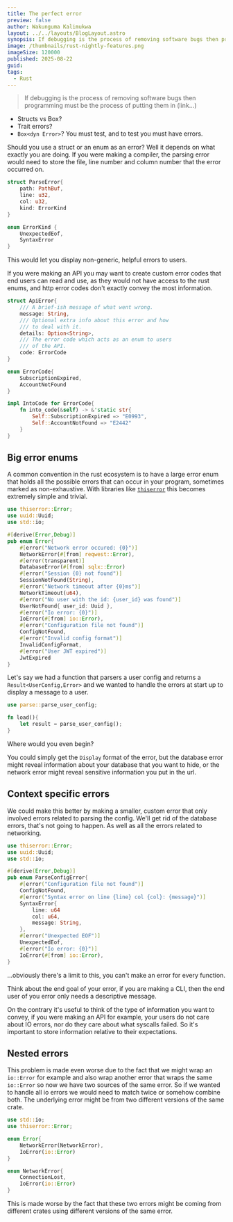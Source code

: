 ```yaml
---
title: The perfect error
preview: false
author: Wakunguma Kalimukwa
layout: ../../layouts/BlogLayout.astro
synopsis: If debugging is the process of removing software bugs then programming must be the process of putting them in
image: /thumbnails/rust-nightly-features.png
imageSize: 120000
published: 2025-08-22
guid:
tags:
  - Rust
---
```

>If debugging is the process of removing software bugs then programming must be the process of putting them in (link...)

- Structs vs Box? 
- Trait errors?
- `Box<dyn Error>`?
You must test, and to test you must have errors.

Should you use a struct or an enum as an error? Well it depends on what exactly you are doing. If you were making a compiler, the parsing error would need to store the file, line number and column number that the error occurred on.

```rust
struct ParseError{
	path: PathBuf,
	line: u32,
	col: u32,
	kind: ErrorKind
} 

enum ErrorKind {
	UnexpectedEof,
	SyntaxError
}
```

This would let you display non-generic, helpful errors to users.

If you were making an API you may want to create custom error codes that end users can read and use, as they would not have access to the rust enums, and http error codes don't exactly convey the most information.

```rust
struct ApiError{
	/// A brief-ish message of what went wrong.
	message: String,
	/// Optional extra info about this error and how
	/// to deal with it.
	details: Option<String>,
	/// The error code which acts as an enum to users
	/// of the API.
	code: ErrorCode
}

enum ErrorCode{
	SubscriptionExpired,
	AccountNotFound
}

impl IntoCode for ErrorCode{
	fn into_code(&self) -> &'static str{
		Self::SubscriptionExpired => "E0993",
		Self::AccountNotFound => "E2442"
	}
}
```

## Big error enums 
A common convention in the rust ecosystem is to have a large error enum that holds all the possible errors that can occur in your program, sometimes marked as non-exhaustive. With libraries like [`thiserror`](https://docs.rs/thiserror/latest/thiserror/) this becomes extremely simple and trivial. 

```rust
use thiserror::Error;
use uuid::Uuid;
use std::io;

#[derive(Error,Debug)]
pub enum Error{
	#[error("Network error occured: {0}")]
	NetworkError(#[from] reqwest::Error),
	#[error(transparent)]
	DatabaseError(#[from] sqlx::Error)
	#[error("Session {0} not found")]
	SessionNotFound(String),
	#[error("Network timeout after {0}ms")]
	NetworkTimeout(u64),
	#[error("No user with the id: {user_id} was found")]
	UserNotFound{ user_id: Uuid },
	#[error("Io error: {0}")]
	IoError(#[from] io::Error),
	#[error("Configuration file not found")]
	ConfigNotFound,
	#[error("Invalid config format")]
	InvalidConfigFormat,
	#[error("User JWT expired")]
	JwtExpired
}
```

Let's say we had a function that parsers a user config and returns a `Result<UserConfig,Error>` and we wanted to handle the errors at start up to display a message to a user.

```rust
use parse::parse_user_config;

fn load(){
	let result = parse_user_config();
}
```

Where would you even begin?

You could simply get the `Display` format of the error, but the database error might reveal information about your database that you want to hide, or the network error might reveal sensitive information you put in the url.

## Context specific errors
We could make this better by making a smaller, custom error that only involved errors related to parsing the config. We'll get rid of the database errors, that's not going to happen. As well as all the errors related to networking.

```rust
use thiserror::Error;
use uuid::Uuid;
use std::io;

#[derive(Error,Debug)]
pub enum ParseConfigError{
	#[error("Configuration file not found")]
	ConfigNotFound,
	#[error("Syntax error on line {line} col {col}: {message}")]
	SyntaxError{
		line: u64
		col: u64,
		message: String,
	},
	#[error("Unexpected EOF")]
	UnexpectedEof,
	#[error("Io error: {0}")]
	IoError(#[from] io::Error),
}
```

...obviously there's a limit to this, you can't make an error for every function.

Think about the end goal of your error, if you are making a CLI, then the end user of you error only needs a descriptive message.

On the contrary it's useful to think of the type of information you want to convey, if you were making an API for example, your users do not care about IO errors, nor do they care about what syscalls failed. So it's important to store information relative to their expectations.
## Nested errors
This problem is made even worse due to the fact that we might wrap an `io::Error` for example and also wrap another error that wraps the same `io::Error` so now we have two sources of the same error. So if we wanted to handle all io errors we would need to match twice or somehow combine both. The underlying error might be from two different versions of the same crate.


```rust
use std::io;
use thiserror::Error;

enum Error{
	NetworkError(NetworkError),
	IoError(io::Error)	
}

enum NetworkError{
	ConnectionLost,
	IoError(io::Error)
}
```

This is made worse by the fact that these two errors might be coming from different crates using different versions of the same error.